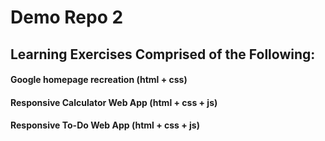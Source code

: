 # Demo Repo 2 

## Learning Exercises Comprised of the Following: 

#### Google homepage recreation (html + css)
#### Responsive Calculator Web App (html + css + js)
#### Responsive To-Do Web App (html + css + js)
